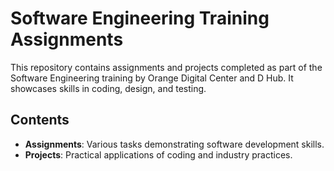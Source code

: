 # Software Engineering Training Assignments

This repository contains assignments and projects completed as part of the Software Engineering training by Orange Digital Center and D Hub. It showcases skills in coding, design, and testing.

## Contents

- **Assignments**: Various tasks demonstrating software development skills.
- **Projects**: Practical applications of coding and industry practices.


